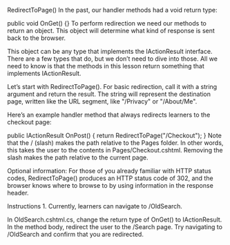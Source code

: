 RedirectToPage()
In the past, our handler methods had a void return type:

public void OnGet() {}
To perform redirection we need our methods to return an object. This object will determine what kind of response is sent back to the browser.

This object can be any type that implements the IActionResult interface. There are a few types that do, but we don’t need to dive into those. All we need to know is that the methods in this lesson return something that implements IActionResult.

Let’s start with RedirectToPage(). For basic redirection, call it with a string argument and return the result. The string will represent the destination page, written like the URL segment, like "/Privacy" or "/About/Me".

Here’s an example handler method that always redirects learners to the checkout page:

public IActionResult OnPost()
{
  return RedirectToPage("/Checkout");
}
Note that the / (slash) makes the path relative to the Pages folder. In other words, this takes the user to the contents in Pages/Checkout.cshtml. Removing the slash makes the path relative to the current page.

Optional information: For those of you already familiar with HTTP status codes, RedirectToPage() produces an HTTP status code of 302, and the browser knows where to browse to by using information in the response header.

Instructions
1.
Currently, learners can navigate to /OldSearch.

In OldSearch.cshtml.cs, change the return type of OnGet() to IActionResult.
In the method body, redirect the user to the /Search page.
Try navigating to /OldSearch and confirm that you are redirected.